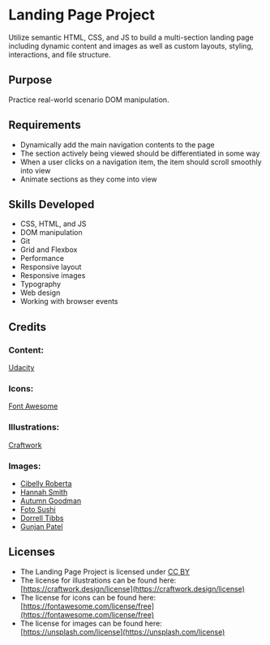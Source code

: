 # Landing Page Project
Utilize semantic HTML, CSS, and JS to build a multi-section landing page including dynamic content and images as well as custom layouts, styling, interactions, and file structure.

## Purpose
Practice real-world scenario DOM manipulation.

## Requirements
- Dynamically add the main navigation contents to the page
- The section actively being viewed should be differentiated in some way
- When a user clicks on a navigation item, the item should scroll smoothly into view
- Animate sections as they come into view

## Skills Developed
- CSS, HTML, and JS
- DOM manipulation
- Git
- Grid and Flexbox
- Performance
- Responsive layout
- Responsive images
- Typography
- Web design
- Working with browser events

## Credits

### Content:
[Udacity](https://www.udacity.com/school-of-ai)

### Icons:
[Font Awesome](https://fontawesome.com)

### Illustrations:
[Craftwork](https://stubborn.fun)

### Images:
- [Cibelly Roberta](https://unsplash.com/@cibellyroberta)
- [Hannah Smith](https://unsplash.com/@hannahsvisuals)
- [Autumn Goodman](https://unsplash.com/@auttgood)
- [Foto Sushi](https://unsplash.com/@fotosushi)
- [Dorrell Tibbs](https://unsplash.com/@whatuprell)
- [Gunjan Patel](https://unsplash.com/@gunjan195)

## Licenses
- The Landing Page Project is licensed under [CC BY](https://creativecommons.org/licenses/by/3.0)
- The license for illustrations can be found here: [https://craftwork.design/license](https://craftwork.design/license)
- The license for icons can be found here: [https://fontawesome.com/license/free](https://fontawesome.com/license/free)
- The license for images can be found here: [https://unsplash.com/license](https://unsplash.com/license)
